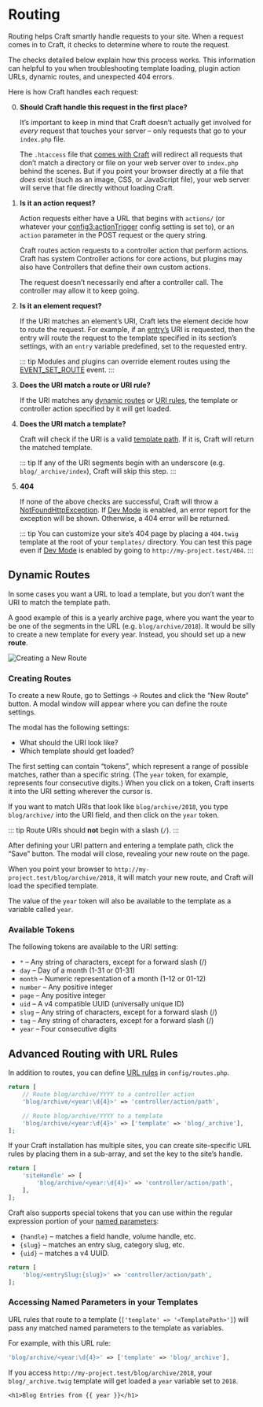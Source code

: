 # Routing

Routing helps Craft smartly handle requests to your site. When a request comes in to Craft, it checks to determine where to route the request.

The checks detailed below explain how this process works. This information can helpful to you when troubleshooting template loading, plugin action URLs, dynamic routes, and unexpected 404 errors.

Here is how Craft handles each request:


0. **Should Craft handle this request in the first place?**

   It’s important to keep in mind that Craft doesn’t actually get involved for *every* request that touches your server – only requests that go to your `index.php` file.

   The `.htaccess` file that [comes with Craft](https://github.com/craftcms/craft/blob/master/web/.htaccess) will redirect all requests that don’t match a directory or file on your web server over to `index.php` behind the scenes. But if you point your browser directly at a file that *does* exist (such as an image, CSS, or JavaScript file), your web server will serve that file directly without loading Craft.

1. **Is it an action request?**

   Action requests either have a URL that begins with `actions/` (or whatever your <config3:actionTrigger> config setting is set to), or an `action` parameter in the POST request or the query string.

   Craft routes action requests to a controller action that perform actions. Craft has system Controller actions for core actions, but plugins may also have Controllers that define their own custom actions.

   The request doesn’t necessarily end after a controller call. The controller may allow it to keep going.

2. **Is it an element request?**

   If the URI matches an element’s URI, Craft lets the element decide how to route the request. For example, if an [entry’s](entries.md) URI is requested, then the entry will route the request to the template specified in its section’s settings, with an `entry` variable predefined, set to the requested entry.

   ::: tip Modules and plugins can override element routes using the [EVENT_SET_ROUTE](craft3:craft\base\Element::EVENT_SET_ROUTE) event.
:::

3. **Does the URI match a route or URI rule?**

   If the URI matches any [dynamic routes](#dynamic-routes) or [URI rules](#advanced-routing-with-url-rules), the template or controller action specified by it will get loaded.

4. **Does the URI match a template?**

   Craft will check if the URI is a valid [template path](dev/README.md#template-paths). If it is, Craft will return the matched template.

   ::: tip If any of the URI segments begin with an underscore (e.g. `blog/_archive/index`), Craft will skip this step.
:::

5. **404**

   If none of the above checks are successful, Craft will throw a [NotFoundHttpException](yii2:yii\web\NotFoundHttpException). If [Dev Mode](config3:devMode) is enabled, an error report for the exception will be shown. Otherwise, a 404 error will be returned.

   ::: tip You can customize your site’s 404 page by placing a `404.twig` template at the root of your `templates/` directory. You can test this page even if [Dev Mode](config3:devMode) is enabled by going to `http://my-project.test/404`.
:::


## Dynamic Routes

In some cases you want a URL to load a template, but you don’t want the URI to match the template path.

A good example of this is a yearly archive page, where you want the year to be one of the segments in the URL (e.g. `blog/archive/2018`). It would be silly to create a new template for every year. Instead, you should set up a new **route**.

![Creating a New Route](./images/routing-creating-new-route.png)

### Creating Routes

To create a new Route, go to Settings → Routes and click the “New Route” button. A modal window will appear where you can define the route settings.

The modal has the following settings:

* What should the URI look like?
* Which template should get loaded?

The first setting can contain “tokens”, which represent a range of possible matches, rather than a specific string. (The `year` token, for example, represents four consecutive digits.) When you click on a token, Craft inserts it into the URI setting wherever the cursor is.

If you want to match URIs that look like `blog/archive/2018`, you type `blog/archive/` into the URI field, and then click on the `year` token.

::: tip
Route URIs should **not** begin with a slash (`/`).
:::

After defining your URI pattern and entering a template path, click the “Save” button. The modal will close, revealing your new route on the page.

When you point your browser to `http://my-project.test/blog/archive/2018`, it will match your new route, and Craft will load the specified template.

The value of the `year` token will also be available to the template as a variable called `year`.


### Available Tokens

The following tokens are available to the URI setting:

* `*` – Any string of characters, except for a forward slash (/)
* `day` – Day of a month (1-31 or 01-31)
* `month` – Numeric representation of a month (1-12 or 01-12)
* `number` – Any positive integer
* `page` – Any positive integer
* `uid` – A v4 compatible UUID (universally unique ID)
* `slug` – Any string of characters, except for a forward slash (/)
* `tag` – Any string of characters, except for a forward slash (/)
* `year` – Four consecutive digits


## Advanced Routing with URL Rules

In addition to routes, you can define [URL rules](https://www.yiiframework.com/doc/guide/2.0/en/runtime-routing#url-rules) in `config/routes.php`.

```php
return [
    // Route blog/archive/YYYY to a controller action
    'blog/archive/<year:\d{4}>' => 'controller/action/path',

    // Route blog/archive/YYYY to a template
    'blog/archive/<year:\d{4}>' => ['template' => 'blog/_archive'],
];
```

If your Craft installation has multiple sites, you can create site-specific URL rules by placing them in a sub-array, and set the key to the site’s handle.

```php
return [
    'siteHandle' => [
        'blog/archive/<year:\d{4}>' => 'controller/action/path',
    ],
];
```

Craft also supports special tokens that you can use within the regular expression portion of your [named parameters](https://www.yiiframework.com/doc/guide/2.0/en/runtime-routing#named-parameters):

- `{handle}` – matches a field handle, volume handle, etc.
- `{slug}` – matches an entry slug, category slug, etc.
- `{uid}` – matches a v4 UUID.

```php
return [
    'blog/<entrySlug:{slug}>' => 'controller/action/path',
];
```

### Accessing Named Parameters in your Templates

URL rules that route to a template (`['template' => '<TemplatePath>']`) will pass any matched named parameters to the template as variables.

For example, with this URL rule:

```php
'blog/archive/<year:\d{4}>' => ['template' => 'blog/_archive'],
```

If you access `http://my-project.test/blog/archive/2018`, your `blog/_archive.twig` template will get loaded a `year` variable set to `2018`.

```twig
<h1>Blog Entries from {{ year }}</h1>
```
